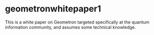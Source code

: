# geometronwhitepaper1

This is a white paper on Geometron targeted specifically at the quantum information community, and assumes some technical knowledge.
